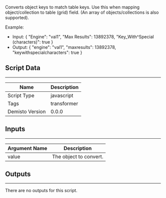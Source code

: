 Converts object keys to match table keys. Use this when mapping object/collection to table (grid) field.
(An array of objects/collections is also supported).

Example:
 * Input: { "Engine": "val1", "Max Results": 13892378, "Key_With^Special   (characters)": true }
 * Output: { "engine": "val1", "maxresults": 13892378, "keywithspecialcharacters": true }

## Script Data
---

| **Name** | **Description** |
| --- | --- |
| Script Type | javascript |
| Tags | transformer |
| Demisto Version | 0.0.0 |

## Inputs
---

| **Argument Name** | **Description** |
| --- | --- |
| value | The object to convert. |

## Outputs
---
There are no outputs for this script.
